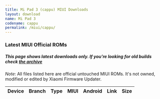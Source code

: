 ```yaml
---
title: Mi Pad 3 (cappu) MIUI Downloads
layout: download
name: Mi Pad 3
codename: cappu
permalink: /miui/cappu/
---
```

### Latest MIUI Official ROMs
##### This page shows latest downloads only. If you're looking for old builds check [the archive](/archive/miui/cappu/)
*Note*: All files listed here are official untouched MIUI ROMs. It's not owned, modified or edited by Xiaomi Firmware Updater.


<div class="table-responsive-md" id="table-wrapper">
<table id="firmware" class="compact table table-striped table-hover table-sm">
    <thead class="thead-dark">
        <tr>
            <th>Device</th>
            <th>Branch</th>
            <th>Type</th>
            <th>MIUI</th>
            <th>Android</th>
            <th>Link</th>
            <th>Size</th>
        </tr>
    </thead>
    <script>loadMiuiDownloads('cappu')</script>
</table>
</div>


